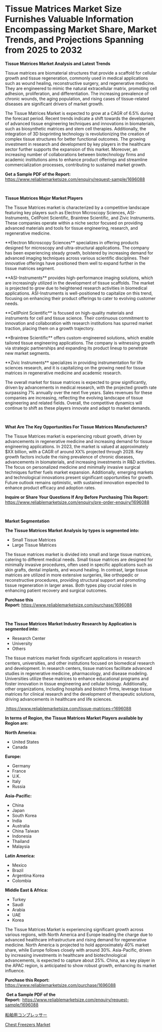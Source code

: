 <p><h1>Tissue Matrices Market Size Furnishes Valuable Information Encompassing Market Share, Market Trends, and Projections Spanning from 2025 to 2032</h1></p><p><strong>Tissue Matrices Market Analysis and Latest Trends</strong></p>
<p><p>Tissue matrices are biomaterial structures that provide a scaffold for cellular growth and tissue regeneration, commonly used in medical applications such as wound healing, reconstructive surgery, and regenerative medicine. They are engineered to mimic the natural extracellular matrix, promoting cell adhesion, proliferation, and differentiation. The increasing prevalence of chronic wounds, the aging population, and rising cases of tissue-related diseases are significant drivers of market growth.</p><p>The Tissue Matrices Market is expected to grow at a CAGR of 6.5% during the forecast period. Recent trends indicate a shift towards the development of advanced tissue engineering techniques and innovations in biomaterials, such as biosynthetic matrices and stem cell therapies. Additionally, the integration of 3D bioprinting technology is revolutionizing the creation of complex tissue structures for better functional outcomes. The growing investment in research and development by key players in the healthcare sector further supports the expansion of this market. Moreover, an increasing number of collaborations between biotechnology firms and academic institutions aims to enhance product offerings and streamline commercialization processes, contributing to sustained market growth.</p></p>
<p><strong>Get a Sample PDF of the Report:&nbsp;</strong> <a href="https://www.reliablemarketsize.com/enquiry/request-sample/1696088?utm_campaign=1197&utm_medium=2&utm_source=Github&utm_content=ia&utm_term=08012025&utm_id=tissue-matrices">https://www.reliablemarketsize.com/enquiry/request-sample/1696088</a></p>
<p>&nbsp;</p>
<p><strong>Tissue Matrices Major Market Players</strong></p>
<p><p>The Tissue Matrices market is characterized by a competitive landscape featuring key players such as Electron Microscopy Sciences, ASI-Instruments, CellPoint Scientific, Braintree Scientific, and Zivic Instruments. These companies operate within a niche sector focused on providing advanced materials and tools for tissue engineering, research, and regenerative medicine.</p><p>**Electron Microscopy Sciences** specializes in offering products designed for microscopy and ultra-structural applications. The company has been experiencing steady growth, bolstered by increasing demand for advanced imaging techniques across various scientific disciplines. Their innovative offerings have positioned them well to expand further in the tissue matrices segment.</p><p>**ASI-Instruments** provides high-performance imaging solutions, which are increasingly utilized in the development of tissue scaffolds. The market is projected to grow due to heightened research activities in biomedical applications. ASI-Instruments is well-positioned to capitalize on this trend, focusing on enhancing their product offerings to cater to evolving customer needs.</p><p>**CellPoint Scientific** is focused on high-quality materials and instruments for cell and tissue science. Their continuous commitment to innovation and collaboration with research institutions has spurred market traction, placing them on a growth trajectory.</p><p>**Braintree Scientific** offers custom-engineered solutions, which enable tailored tissue engineering applications. The company is witnessing growth via strategic partnerships and expanding its product lineup to penetrate new market segments.</p><p>**Zivic Instruments** specializes in providing instrumentation for life sciences research, and it is capitalizing on the growing need for tissue matrices in regenerative medicine and academic research.</p><p>The overall market for tissue matrices is expected to grow significantly, driven by advancements in medical research, with the projected growth rate surpassing 7% annually over the next five years. Sales revenues for these companies are increasing, reflecting the evolving landscape of tissue engineering and related fields. Overall, the competitive dynamics will continue to shift as these players innovate and adapt to market demands.</p></p>
<p>&nbsp;</p>
<p><strong>What Are The Key Opportunities For Tissue Matrices Manufacturers?</strong></p>
<p><p>The Tissue Matrices market is experiencing robust growth, driven by advancements in regenerative medicine and increasing demand for tissue engineering applications. In 2023, the market is valued at approximately $XX billion, with a CAGR of around XX% projected through 2028. Key growth factors include the rising prevalence of chronic diseases, advancements in biomaterials, and increasing investments in R&D activities. The focus on personalized medicine and minimally invasive surgical techniques further fuels market expansion. Additionally, emerging markets and technological innovations present significant opportunities for growth. Future outlook remains optimistic, with sustained innovation expected to enhance product efficacy and adoption rates.</p></p>
<p><strong>Inquire or Share Your Questions If Any Before Purchasing This Report:</strong> <a href="https://www.reliablemarketsize.com/enquiry/pre-order-enquiry/1696088?utm_campaign=1197&utm_medium=2&utm_source=Github&utm_content=ia&utm_term=08012025&utm_id=tissue-matrices">https://www.reliablemarketsize.com/enquiry/pre-order-enquiry/1696088</a></p>
<p>&nbsp;</p>
<p><strong>Market Segmentation</strong></p>
<p><strong>The Tissue Matrices Market Analysis by types is segmented into:</strong></p>
<p><ul><li>Small Tissue Matrices</li><li>Large Tissue Matrices</li></ul></p>
<p><p>The tissue matrices market is divided into small and large tissue matrices, catering to different medical needs. Small tissue matrices are designed for minimally invasive procedures, often used in specific applications such as skin grafts, dental implants, and wound healing. In contrast, large tissue matrices are utilized in more extensive surgeries, like orthopedic or reconstructive procedures, providing structural support and promoting tissue regeneration in larger areas. Both types play crucial roles in enhancing patient recovery and surgical outcomes.</p></p>
<p><strong>Purchase this Report:&nbsp;</strong><a href="https://www.reliablemarketsize.com/purchase/1696088?utm_campaign=1197&utm_medium=2&utm_source=Github&utm_content=ia&utm_term=08012025&utm_id=tissue-matrices">https://www.reliablemarketsize.com/purchase/1696088</a></p>
<p>&nbsp;</p>
<p><strong>The Tissue Matrices Market Industry Research by Application is segmented into:</strong></p>
<p><ul><li>Research Center</li><li>University</li><li>Others</li></ul></p>
<p><p>The tissue matrices market finds significant applications in research centers, universities, and other institutions focused on biomedical research and development. In research centers, tissue matrices facilitate advanced studies in regenerative medicine, pharmacology, and disease modeling. Universities utilize these matrices to enhance educational programs and foster innovation in tissue engineering and cellular biology. Additionally, other organizations, including hospitals and biotech firms, leverage tissue matrices for clinical research and the development of therapeutic solutions, driving advancements in healthcare and life sciences.</p></p>
<p><a href="https://www.reliablemarketsize.com/tissue-matrices-r1696088?utm_campaign=1197&utm_medium=2&utm_source=Github&utm_content=ia&utm_term=08012025&utm_id=tissue-matrices">&nbsp;https://www.reliablemarketsize.com/tissue-matrices-r1696088</a></p>
<p><strong>In terms of Region, the Tissue Matrices Market Players available by Region are:</strong></p>
<p>
    <p> <strong> North America: </strong>
        <ul>
            <li>United States</li>
            <li>Canada</li>
        </ul>
        </p> 
    <p> <strong> Europe: </strong>
        <ul>
            <li>Germany</li>
            <li>France</li>
            <li>U.K.</li>
            <li>Italy</li>
            <li>Russia</li>
        </ul>
        </p> 
    <p> <strong> Asia-Pacific: </strong>
        <ul>
            <li>China</li>
            <li>Japan</li>
            <li>South Korea</li>
            <li>India</li>
            <li>Australia</li>
            <li>China Taiwan</li>
            <li>Indonesia</li>
            <li>Thailand</li>
            <li>Malaysia</li>
        </ul>
        </p> 
    <p> <strong> Latin America: </strong>
        <ul>
            <li>Mexico</li>
            <li>Brazil</li>
            <li>Argentina Korea</li>
            <li>Colombia</li>
        </ul>
        </p> 
    <p> <strong> Middle East & Africa: </strong>
        <ul>
            <li>Turkey</li>
            <li>Saudi</li>
            <li>Arabia</li>
            <li>UAE</li>
            <li>Korea</li>
        </ul>
    </p>
    </p>
<p><p>The Tissue Matrices Market is experiencing significant growth across various regions, with North America and Europe leading the charge due to advanced healthcare infrastructure and rising demand for regenerative medicine. North America is projected to hold approximately 40% market share, while Europe follows closely with around 30%. Asia-Pacific, driven by increasing investments in healthcare and biotechnological advancements, is expected to capture about 25%. China, as a key player in the APAC region, is anticipated to show robust growth, enhancing its market influence.</p></p>
<p><strong>Purchase this Report: </strong><a href="https://www.reliablemarketsize.com/purchase/1696088?utm_campaign=1197&utm_medium=2&utm_source=Github&utm_content=ia&utm_term=08012025&utm_id=tissue-matrices">https://www.reliablemarketsize.com/purchase/1696088</a></p>
<p>&nbsp;<strong>Get a Sample PDF of the Report:&nbsp;&nbsp;</strong><a href="https://www.reliablemarketsize.com/enquiry/request-sample/1696088?utm_campaign=1197&utm_medium=2&utm_source=Github&utm_content=ia&utm_term=08012025&utm_id=tissue-matrices">https://www.reliablemarketsize.com/enquiry/request-sample/1696088</a></p>
<p><strong></strong></p>
<p><p><a href="https://github.com/lababdou/Market-Research-Report-List-6/blob/main/474959129728.md?utm_campaign=1197&utm_medium=2&utm_source=Github&utm_content=ia&utm_term=08012025&utm_id=tissue-matrices">船舶用コンプレッサー</a></p><p><a href="https://github.com/prosalinda88/Market-Research-Report-List-7/blob/main/chest-freezers-market.md?utm_campaign=1197&utm_medium=2&utm_source=Github&utm_content=ia&utm_term=08012025&utm_id=tissue-matrices">Chest Freezers Market</a></p></p>